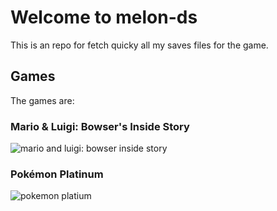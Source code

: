 # Welcome to melon-ds

This is an repo for fetch quicky all my saves files for the game.

## Games

The games are:

### Mario & Luigi: Bowser's Inside Story

![mario and luigi: bowser inside story](https://en.m.wikipedia.org/wiki/File:Mario_%26_Luigi_3_NA_Cover.PNG)

### Pokémon Platinum

![pokemon platium](https://en.m.wikipedia.org/wiki/File:Pokemon_Platinum.png)

